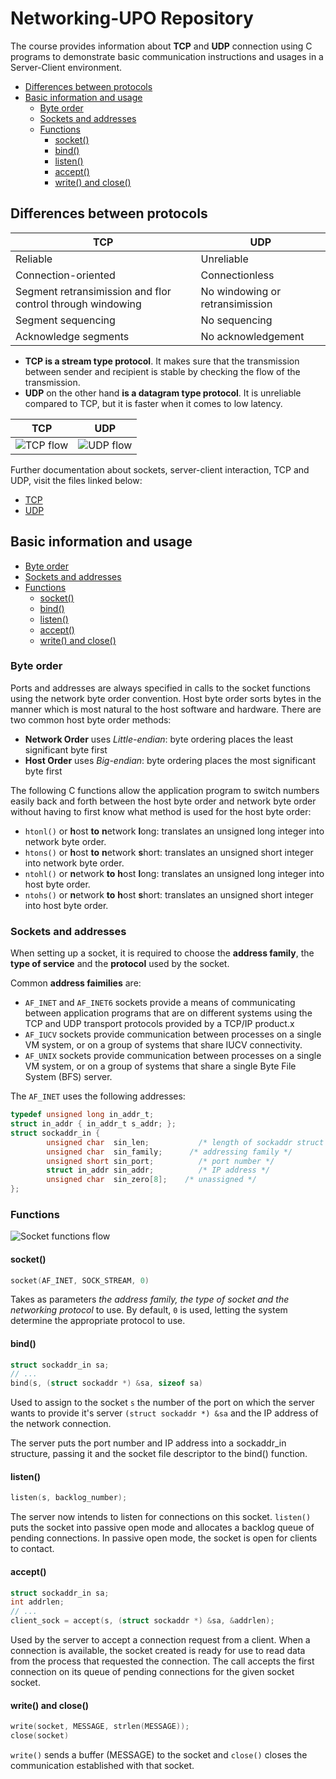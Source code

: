 # Networking-UPO Repository

The course provides information about **TCP** and **UDP** connection using C programs to demonstrate basic communication instructions and usages in a Server-Client environment.

- [Differences between protocols](#differences-between-protocols)
- [Basic information and usage](#basic-information-and-usage)
  - [Byte order](#byte-order)
  - [Sockets and addresses](#sockets-and-addresses)
  - [Functions](#functions)
    - [socket()](#socket)
    - [bind()](#bind)
    - [listen()](#listen)
    - [accept()](#accept)
    - [write() and close()](#write-and-close)

## Differences between protocols

| TCP | UDP |
|-----|-----|
| Reliable | Unreliable |
| Connection-oriented | Connectionless |
| Segment retransimission and flor control through windowing | No windowing or retransimission |
| Segment sequencing | No sequencing |
| Acknowledge segments | No acknowledgement |

- **TCP is a stream type protocol**. It makes sure that the transmission between sender and recipient is stable by checking the flow of the transmission.
- **UDP** on the other hand **is a datagram type protocol**. It is unreliable compared to TCP, but it is faster when it comes to low latency.

| TCP | UDP |
|-----|-----|
| ![TCP flow](https://raw.githubusercontent.com/meltmeltix/Networking-UPO/main/docs/img/tcp-flow.png) | ![UDP flow](https://raw.githubusercontent.com/meltmeltix/Networking-UPO/main/docs/img/udp-flow.png) |

Further documentation about sockets, server-client interaction, TCP and UDP, visit the files linked below:

- [TCP](https://github.com/meltmeltix/Networking-UPO/blob/main/docs/TCP.md)
- [UDP](https://github.com/meltmeltix/Networking-UPO/blob/main/docs/UDP.md)

## Basic information and usage

- [Byte order](#byte-order)
- [Sockets and addresses](#sockets-and-addresses)
- [Functions](#functions)
  - [socket()](#socket)
  - [bind()](#bind)
  - [listen()](#listen)
  - [accept()](#accept)
  - [write() and close()](#write-and-close)

### Byte order

Ports and addresses are always specified in calls to the socket functions using the network byte order convention. Host byte order sorts bytes in the manner which is most natural to the host software and hardware. There are two common host byte order methods:

- **Network Order** uses *Little-endian*: byte ordering places the least significant byte first
- **Host Order** uses *Big-endian*: byte ordering places the most significant byte first

The following C functions allow the application program to switch numbers easily back and forth between the host byte order and network byte order without having to first know what method is used for the host byte order:

- `htonl()` or **h**ost **to** **n**etwork **l**ong: translates an unsigned long integer into network byte order.
- `htons()` or **h**ost **to** **n**etwork **s**hort: translates an unsigned short integer into network byte order.
- `ntohl()` or **n**etwork **to** **h**ost **l**ong: translates an unsigned long integer into host byte order.
- `ntohs()` or **n**etwork **to** **h**ost **s**hort: translates an unsigned short integer into host byte order.

### Sockets and addresses

When setting up a socket, it is required to choose the **address family**, the **type of service** and the **protocol** used by the socket.

Common **address faimilies** are:

- `AF_INET` and `AF_INET6` sockets provide a means of communicating between application programs that are on different systems using the TCP and UDP transport protocols provided by a TCP/IP product.x
- `AF_IUCV` sockets provide communication between processes on a single VM system, or on a group of systems that share IUCV connectivity.
- `AF_UNIX` sockets provide communication between processes on a single VM system, or on a group of systems that share a single Byte File System (BFS) server.

The `AF_INET` uses the following addresses:

```c
typedef unsigned long in_addr_t;
struct in_addr { in_addr_t s_addr; };
struct sockaddr_in {
        unsigned char  sin_len;           /* length of sockaddr struct */
        unsigned char  sin_family;      /* addressing family */
        unsigned short sin_port;          /* port number */
        struct in_addr sin_addr;          /* IP address */
        unsigned char  sin_zero[8];    /* unassigned */
};
```

### Functions

![Socket functions flow](https://raw.githubusercontent.com/meltmeltix/Networking-UPO/main/docs/img/function_call_flow.png)

#### socket()

```c
socket(AF_INET, SOCK_STREAM, 0)
```

Takes as parameters *the address family, the type of socket and the networking protocol* to use. By default, `0` is used, letting the system determine the appropriate protocol to use.

#### bind()

```c
struct sockaddr_in sa;
// ...
bind(s, (struct sockaddr *) &sa, sizeof sa)
```

Used to assign to the socket `s` the number of the port on which the server wants to provide it's server `(struct sockaddr *) &sa` and the IP address of the network connection.

The server puts the port number and IP address into a sockaddr_in structure, passing it and the socket file descriptor to the bind() function.

#### listen()

```c
listen(s, backlog_number);
```

The server now intends to listen for connections on this socket. `listen()` puts the socket into passive open mode and allocates a backlog queue of pending connections. In passive open mode, the socket is open for clients to contact.

#### accept()

```c
struct sockaddr_in sa;
int addrlen;
// ...
client_sock = accept(s, (struct sockaddr *) &sa, &addrlen);
```

Used by the server to accept a connection request from a client. When a connection is available, the socket created is ready for use to read data from the process that requested the connection. The call accepts the first connection on its queue of pending connections for the given socket socket.

#### write() and close()

```c
write(socket, MESSAGE, strlen(MESSAGE));
close(socket)
```

`write()` sends a buffer (MESSAGE) to the socket and `close()` closes the communication established with that socket.
